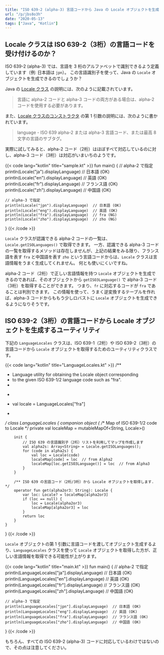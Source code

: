 ```yaml
---
title: "ISO 639-2 (alpha-3) 言語コードから Java の Locale オブジェクトを生成する"
url: "/p/jbs8o3h"
date: "2020-05-13"
tags: ["Java", "Kotlin"]
---
```


Locale クラスは ISO 639-2（3桁）の言語コードを受け付けるのか？
----

ISO 639-2 (alpha-3) では、言語を 3 桁のアルファベットで識別できるよう定義しています（例: 日本語は `jpn`）。
この言語識別子を使って、Java の `Locale` オブジェクトを生成できるのでしょうか？

Java の [Locale クラス](https://docs.oracle.com/javase/jp/10/docs/api/java/util/Locale.html) の説明には、次のように記載されています。

> 言語に alpha-2 コードと alpha-3 コードの両方がある場合は、alpha-2 コードを使用する必要があります。

また、[Locale クラスのコンストラクタ](https://docs.oracle.com/javase/jp/10/docs/api/java/util/Locale.html#%3Cinit%3E(java.lang.String)) の第 1 引数の説明には、次のように書かれています。

> language - ISO 639 alpha-2 または alpha-3 言語コード、または最高 8 文字の言語のサブタグ。

実際に試してみると、alpha-2 コード（2桁）はほぼすべて対応しているのに対し、alpha-3 コード（3桁）は対応がいまいちのようです。

{{< code lang="kotlin" title="sample.kt" >}}
fun main() {
    // alpha-2 で指定
    println(Locale("ja").displayLanguage)  // 日本語 (OK)
    println(Locale("en").displayLanguage)  // 英語 (OK)
    println(Locale("fr").displayLanguage)  // フランス語 (OK)
    println(Locale("zh").displayLanguage)  // 中国語 (OK)

    // alpha-3 で指定
    println(Locale("jpn").displayLanguage)  // 日本語 (OK)
    println(Locale("eng").displayLanguage)  // 英語 (OK)
    println(Locale("fra").displayLanguage)  // fra (NG)
    println(Locale("zho").displayLanguage)  // zho (NG)
}
{{< /code >}}

`Locale` クラスが認識できる alpha-2 コードの一覧は、`Locale.getISOLanguages()` で取得できます。
一方、認識できる alpha-3 コードの一覧を取得するメソッドは存在しませんが、上記の結果をみる限り、フランス語を表す `fra` と中国語を表す `zho` という言語コードからは、`Locale` クラスは言語情報をうまく生成してくれません。
何とも使いにくいですね。

alpha-2 コード（2桁）で正しい言語情報を持つ `Locale` オブジェクトを生成できるのであれば、そのオブジェクトから `getISO3Language()` で alpha-3 コード（3桁）を取得することができます。
つまり、`fr` に対応するコードが `fra` であることは判別できます。
この情報を使って、うまく逆変換するテーブルを作れば、alpha-3 コードからももう少しロバストに `Locale` オブジェクトを生成できるようになりそうです。


ISO 639-2（3桁）の言語コードから Locale オブジェクトを生成するユーティリティ
----

下記の `LanguageLocales` クラスは、ISO 639-1（2桁）や ISO 639-2（3桁）の言語コードから `Locale` オブジェクトを取得するためのユーティリティクラスです。

{{< code lang="kotlin" title="LanguageLocales.kt" >}}
/**
 * Language utility for obtaining the Locale object corresponding
 * to the given ISO 639-1/2 language code such as "fra".
 *
 * ```
 * val locale = LanguageLocales["fra"]
 * ```
 */
class LanguageLocales {
    companion object {
        /** Map of ISO 639-1/2 code to Locale */
        private val localeMap = mutableMapOf<String, Locale>()

        init {
            // ISO 639 の言語識別子（2桁）リストを利用してマップを作成します
            val alpha2s: Array<String> = Locale.getISOLanguages();
            for (code in alpha2s) {
                val loc = Locale(code)
                localeMap[code] = loc  // from Alpha2
                localeMap[loc.getISO3Language()] = loc  // from Alpha3
            }
        }

        /** ISO 639 の言語コード（2桁/3桁）から Locale オブジェクトを取得します. */
        operator fun get(alpha2or3: String): Locale {
            var loc: Locale? = localeMap[alpha2or3]
            if (loc == null) {
                loc = Locale(alpha2or3)
                localeMap[alpha2or3] = loc
            }
            return loc
        }
    }
}
{{< /code >}}

`Locale` オブジェクトの第 1 引数に言語コードを渡してオブジェクト生成するより、`LanguageLocales` クラスを使って `Locale` オブジェクトを取得した方が、正しい言語情報を取得できる可能性が上がります。

{{< code lang="kotlin" title="main.kt" >}}
fun main() {
    // alpha-2 で指定
    println(LanguageLocales["ja"].displayLanguage)  // 日本語 (OK)
    println(LanguageLocales["en"].displayLanguage)  // 英語 (OK)
    println(LanguageLocales["fr"].displayLanguage)  // フランス語 (OK)
    println(LanguageLocales["zh"].displayLanguage)  // 中国語 (OK)

    // alpha-3 で指定
    println(LanguageLocales["jpn"].displayLanguage)  // 日本語 (OK)
    println(LanguageLocales["eng"].displayLanguage)  // 英語 (OK)
    println(LanguageLocales["fra"].displayLanguage)  // フランス語 (OK)
    println(LanguageLocales["zho"].displayLanguage)  // 中国語 (OK)
}
{{< /code >}}

もちろん、すべての ISO 639-2 (alpha-3) コードに対応しているわけではないので、その点は注意してください。

